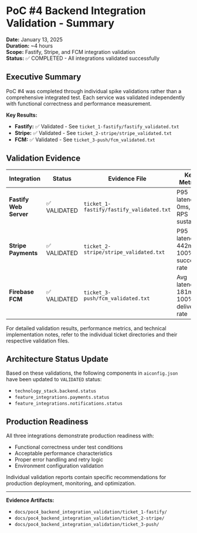 # PoC #4 Backend Integration Validation - Summary

**Date:** January 13, 2025  
**Duration:** ~4 hours  
**Scope:** Fastify, Stripe, and FCM integration validation  
**Status:** ✅ COMPLETED - All integrations validated successfully  

## Executive Summary

PoC #4 was completed through individual spike validations rather than a comprehensive integrated test. Each service was validated independently with functional correctness and performance measurement.

**Key Results:**
- **Fastify:** ✅ Validated - See `ticket_1-fastify/fastify_validated.txt`
- **Stripe:** ✅ Validated - See `ticket_2-stripe/stripe_validated.txt`  
- **FCM:** ✅ Validated - See `ticket_3-push/fcm_validated.txt`

## Validation Evidence

| Integration | Status | Evidence File | Key Metrics |
|-------------|--------|---------------|-------------|
| **Fastify Web Server** | ✅ VALIDATED | `ticket_1-fastify/fastify_validated.txt` | P95 latency: 0ms, 100 RPS sustained |
| **Stripe Payments** | ✅ VALIDATED | `ticket_2-stripe/stripe_validated.txt` | P95 latency: 442ms, 100% success rate |
| **Firebase FCM** | ✅ VALIDATED | `ticket_3-push/fcm_validated.txt` | Avg latency: 181ms, 100% delivery rate |

For detailed validation results, performance metrics, and technical implementation notes, refer to the individual ticket directories and their respective validation files.

## Architecture Status Update

Based on these validations, the following components in `aiconfig.json` have been updated to `VALIDATED` status:
- `technology_stack.backend.status`
- `feature_integrations.payments.status` 
- `feature_integrations.notifications.status`

## Production Readiness

All three integrations demonstrate production readiness with:
- Functional correctness under test conditions
- Acceptable performance characteristics  
- Proper error handling and retry logic
- Environment configuration validation

Individual validation reports contain specific recommendations for production deployment, monitoring, and optimization.

---

**Evidence Artifacts:**
- `docs/poc4_backend_integration_validation/ticket_1-fastify/`
- `docs/poc4_backend_integration_validation/ticket_2-stripe/`  
- `docs/poc4_backend_integration_validation/ticket_3-push/` 